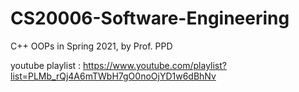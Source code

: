 # CS20006-Software-Engineering
C++ OOPs in Spring 2021, by Prof. PPD

youtube playlist : https://www.youtube.com/playlist?list=PLMb_rQj4A6mTWbH7gO0noOjYD1w6dBhNv
